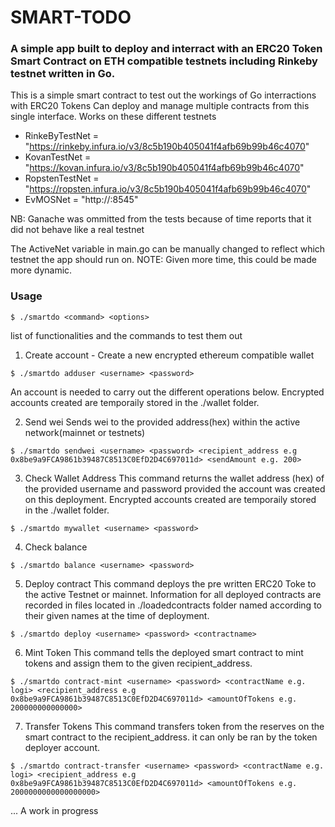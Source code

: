 # SMART-TODO

### A simple app built to deploy and interract with an ERC20 Token Smart Contract on ETH compatible testnets including Rinkeby testnet written in Go.

This is a simple smart contract to test out the workings of Go interractions with ERC20 Tokens
Can deploy and manage multiple contracts from this single interface.
Works on these different testnets

- RinkeByTestNet = "https://rinkeby.infura.io/v3/8c5b190b405041f4afb69b99b46c4070"
- KovanTestNet   = "https://kovan.infura.io/v3/8c5b190b405041f4afb69b99b46c4070"
- RopstenTestNet = "https://ropsten.infura.io/v3/8c5b190b405041f4afb69b99b46c4070"
- EvMOSNet = "http://<localserverIP>:8545"

NB: Ganache was ommitted from the tests because of time reports that it did not behave like a real testnet

The ActiveNet variable in main.go can be manually changed to reflect which testnet the app should run on.
NOTE: Given more time, this could be made more dynamic.


### Usage
    $ ./smartdo <command> <options>

list of functionalities and the commands to test them out


1. Create account - Create a new encrypted ethereum compatible wallet
    
```$ ./smartdo adduser <username> <password> ```
    
An account is needed to carry out the different operations below. Encrypted accounts created are temporaily stored in the ./wallet folder.

2. Send wei
    Sends wei to the provided address(hex) within the active network(mainnet or testnets)

```$ ./smartdo sendwei <username> <password> <recipient_address e.g 0x8be9a9FCA9861b39487C8513C0EfD2D4C697011d> <sendAmount e.g. 200>```


3. Check Wallet Address
    This command returns the wallet address (hex) of the provided username and password provided the account was created on this deployment. Encrypted accounts created are temporaily stored in the ./wallet folder.
    
```$ ./smartdo mywallet <username> <password>```

4. Check balance
    
```$ ./smartdo balance <username> <password>```


5. Deploy contract
    This command deploys the pre written ERC20 Toke to the active Testnet or mainnet. Information for all deployed contracts are recorded in files located in ./loadedcontracts folder named according to their given names at the time of deployment.
	
```$ ./smartdo deploy <username> <password> <contractname>```


6. Mint Token
    This command tells the deployed smart contract to mint tokens and assign them to the given recipient_address.
    
```$ ./smartdo contract-mint <username> <password> <contractName e.g. logi> <recipient_address e.g 0x8be9a9FCA9861b39487C8513C0EfD2D4C697011d> <amountOfTokens e.g. 200000000000000>```


7. Transfer Tokens
    This command transfers token from the reserves on the smart contract to the recipient_address. it can only be ran by the token deployer account.
    
```$ ./smartdo contract-transfer <username> <password> <contractName e.g. logi> <recipient_address e.g 0x8be9a9FCA9861b39487C8513C0EfD2D4C697011d> <amountOfTokens e.g. 2000000000000000000>```



... A work in progress


